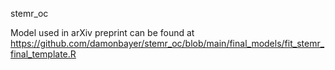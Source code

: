 stemr_oc


Model used in arXiv preprint can be found at https://github.com/damonbayer/stemr_oc/blob/main/final_models/fit_stemr_final_template.R
